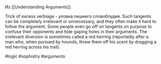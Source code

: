 Из [[Understanding Arguments]].

Trick of excess verbiage - уловка лишнего словоблудия. Such tangents can be completely irrelevant or unnecessary, and they often make it hard to follow the argument. Some people even go off on tangents on purpose to confuse their opponents and hide gaping holes in their arguments. The irrelevant diversion is sometimes called a red herring (reportedly after a man who, when pursued by hounds, threw them off his scent by dragging a red herring across his trail).

#logic #sophistry #arguments